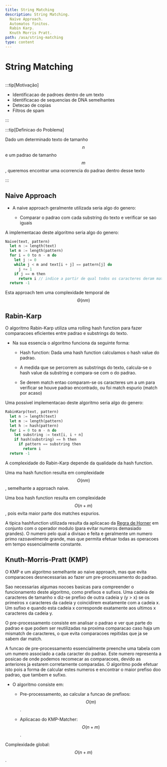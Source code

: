 ```yaml
---
title: String Matching
description: String Matching.
  Naive Approach.
  Automatos finitos.
  Rabin Karp.
  Knuth Morris Pratt.
path: /asa/string-matching
type: content
---
```


# String Matching

```toc

```

:::tip[Motivação]

- Identificacao de padroes dentro de um texto
- Identificacao de sequencias de DNA semelhantes
- Detecao de copias
- Filtros de spam

:::

:::tip[Definicao do Problema]

Dado um determinado texto de tamanho $$n$$ e um padrao de tamanho $$m$$, queremos encontrar uma ocorrencia do padrao dentro desse texto

:::

## Naive Approach

- A naive approach geralmente utilizada seria algo do genero:

  - Comparar o padrao com cada substring do texto e verificar se sao iguais

A implementacao deste algoritmo seria algo do genero:

```rust
Naive(text, pattern)
  let n := length(text)
  let m := length(pattern)
  for i = 0 to n - m do
    let j := 0
    while j < m and text[i + j] == pattern[j] do
      j += 1
    if j == m then
      return i // indice a partir de qual todos os caracteres deram match
  return -1
```

Esta approach tem uma complexidade temporal de $$\Theta(nm)$$

## Rabin-Karp

O algoritmo Rabin-Karp utiliza uma rolling hash function para fazer comparacoes eficientes entre padrao e substrings do texto.

- Na sua essencia o algoritmo funciona da seguinte forma:

  - Hash function: Dada uma hash function calculamos o hash value do padrao.

  - A medida que se percorrem as substrings do texto, calcula-se o hash value da substring e compara-se com o do padrao.

  - Se derem match entao comparam-se os caracteres um a um para verificar se houve padrao encontrado, ou foi match espurio (match por acaso)

Uma possivel implementacao deste algoritmo seria algo do genero:

```rust
RabinKarp(text, pattern)
  let n := length(text)
  let m := length(pattern)
  let h := hash(pattern)
  for i = 0 to m - n do
    let substring := text[i, i + n]
    if hash(substring) == h then
      if pattern == substring then
        return i
  return -1
```

A complexidade do Rabin-Karp depende da qualidade da hash function.

Uma ma hash function resulta em complexidade $$O(nm)$$, semelhante a approach naive.

Uma boa hash function resulta em complexidade $$O(n + m)$$, pois evita maior parte dos matches espurios.

A tipica hashfunction utilizada resulta da aplicacao da [Regra de Horner](https://en.wikipedia.org/wiki/Horner%27s_method) em conjunto com o operador modulo (para evitar numeros demasiado grandes). O numero pelo qual a divisao e feita e geralmente um numero primo razoavelmente grande, mas que permita efetuar todas as operacoes em tempo essencialmente constante.

## Knuth-Morris-Pratt (KMP)

O KMP e um algoritmo semelhante ao naive approach, mas que evita comparacoes desnecessarias ao fazer um pre-processamento do padrao.

Sao necessarias algumas nocoes basicas para compreender o funcionamento deste algoritmo, como prefixos e sufixos.
Uma cadeia de caracteres de tamanho x diz-se prefixo de outra cadeia y (y > x) se os primeiros x caracteres da cadeia y coincidirem exatamente com a cadeia x.
Um sufixo e quando esta cadeia x corresponde exatamente aos ultimos x caracteres da cadeia y.


O pre-processamento consiste em analisar o padrao e ver que parte do padrao e que podem ser reutilizadas na proxima comparacao caso haja um mismatch de caracteres, o que evita comparacoes repitidas que ja se sabem dar match.

A funcao de pre-processamento essencialmente preenche uma tabela com um numero associado a cada caracter do padrao. Este numero representa a posicao de onde podemos recomecar as comparacoes, devido as anteriores ja estarem corretamente comparadas.
O algoritmo pode efetuar isto pois a forma de calcular estes numeros e encontrar o maior prefiso doo padrao, que tambem e sufixo.

- O algoritmo consiste em:

  - Pre-processamento, ao calcular a funcao de prefixos: $$O(m)$$.

  - Aplicacao do KMP-Matcher: $$O(n + m)$$.

Complexidade global: $$O(n + m)$$.
